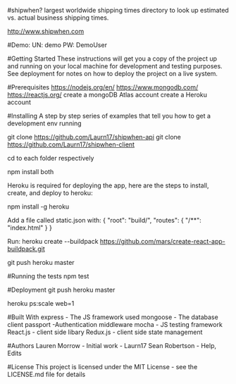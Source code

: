 #shipwhen? 
largest worldwide shipping times directory to look up estimated vs. actual business shipping times.

http://www.shipwhen.com

#Demo:
UN: demo PW: DemoUser


#Getting Started
These instructions will get you a copy of the project up and running on your local machine for development and testing purposes. See deployment for notes on how to deploy the project on a live system.

#Prerequisites
https://nodejs.org/en/
https://www.mongodb.com/
https://reactjs.org/
create a mongoDB Atlas account
create a Heroku account 

#Installing
A step by step series of examples that tell you how to get a development env running

git clone https://github.com/Laurn17/shipwhen-api
git clone https://github.com/Laurn17/shipwhen-client

cd to each folder respectively

npm install both

Heroku is required for deploying the app, here are the steps to install, create, and deploy to heroku:

npm install -g heroku

Add a file called static.json with:
{
   "root": "build/",
   "routes": {
     "/**": "index.html"
   }
 }

Run: heroku create --buildpack https://github.com/mars/create-react-app-buildpack.git

git push heroku master

#Running the tests
npm test

#Deployment
git push heroku master

heroku ps:scale web=1

#Built With
express - The JS framework used
mongoose - The database client
passport -Authentication middleware
mocha - JS testing framework
React.js - client side libary
Redux.js - client side state management

#Authors
Lauren Morrow - Initial work - Laurn17
Sean Robertson - Help, Edits

#License
This project is licensed under the MIT License - see the LICENSE.md file for details
